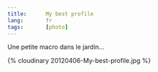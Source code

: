 ```yaml
---
title:      My best profile
lang:       fr
tags:       [photo]
---
```


Une petite macro dans le jardin…

{% cloudinary 20120406-My-best-profile.jpg %}
